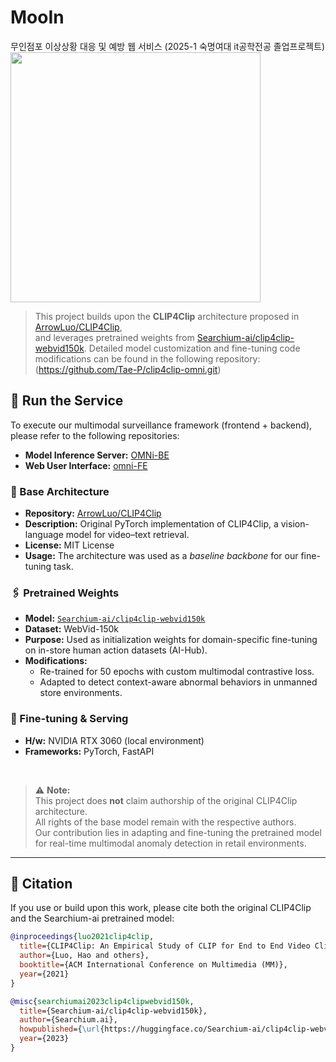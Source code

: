 # MooIn
무인점포 이상상황 대응 및 예방 웹 서비스 (2025-1 숙명여대 it공학전공 졸업프로젝트)
<br>
<img src='https://i.ifh.cc/yHzGZf.png' width=400>

> This project builds upon the **CLIP4Clip** architecture proposed in [ArrowLuo/CLIP4Clip](https://github.com/ArrowLuo/CLIP4Clip),  
and leverages pretrained weights from [Searchium-ai/clip4clip-webvid150k](https://huggingface.co/Searchium-ai/clip4clip-webvid150k).
> Detailed model customization and fine-tuning code modifications can be found in the following repository: (https://github.com/Tae-P/clip4clip-omni.git)

## 🚀 Run the Service

To execute our multimodal surveillance framework (frontend + backend),  
please refer to the following repositories:

- **Model Inference Server:** [OMNi-BE](https://github.com/yourname/omni-anomaly-backend)
- **Web User Interface:** [omni-FE](https://github.com/yourname/omni-anomaly-frontend)

### 🔗 Base Architecture
- **Repository:** [ArrowLuo/CLIP4Clip](https://github.com/ArrowLuo/CLIP4Clip)  
- **Description:** Original PyTorch implementation of CLIP4Clip, a vision-language model for video–text retrieval.  
- **License:** MIT License  
- **Usage:** The architecture was used as a *baseline backbone* for our fine-tuning task.

### 🖇️ Pretrained Weights
- **Model:** [`Searchium-ai/clip4clip-webvid150k`](https://huggingface.co/Searchium-ai/clip4clip-webvid150k)  
- **Dataset:** WebVid-150k  
- **Purpose:** Used as initialization weights for domain-specific fine-tuning on in-store human action datasets (AI-Hub).  
- **Modifications:**  
  - Re-trained for 50 epochs with custom multimodal contrastive loss.  
  - Adapted to detect context-aware abnormal behaviors in unmanned store environments.

### 📡 Fine-tuning & Serving
- **H/w:** NVIDIA RTX 3060 (local environment)  
- **Frameworks:** PyTorch, FastAPI  
<br>

> ⚠️ **Note:**  
> This project does **not** claim authorship of the original CLIP4Clip architecture.  
> All rights of the base model remain with the respective authors.  
> Our contribution lies in adapting and fine-tuning the pretrained model for real-time multimodal anomaly detection in retail environments.

---

## 📄 Citation

If you use or build upon this work, please cite both the original CLIP4Clip and the Searchium-ai pretrained model:

```bibtex
@inproceedings{luo2021clip4clip,
  title={CLIP4Clip: An Empirical Study of CLIP for End to End Video Clip Retrieval},
  author={Luo, Hao and others},
  booktitle={ACM International Conference on Multimedia (MM)},
  year={2021}
}

@misc{searchiumai2023clip4clipwebvid150k,
  title={Searchium-ai/clip4clip-webvid150k},
  author={Searchium.ai},
  howpublished={\url{https://huggingface.co/Searchium-ai/clip4clip-webvid150k}},
  year={2023}
}
